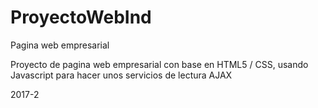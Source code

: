 # ProyectoWebInd
Pagina web empresarial

Proyecto de pagina web empresarial con base en HTML5 / CSS, usando Javascript para hacer unos servicios de lectura AJAX

2017-2
